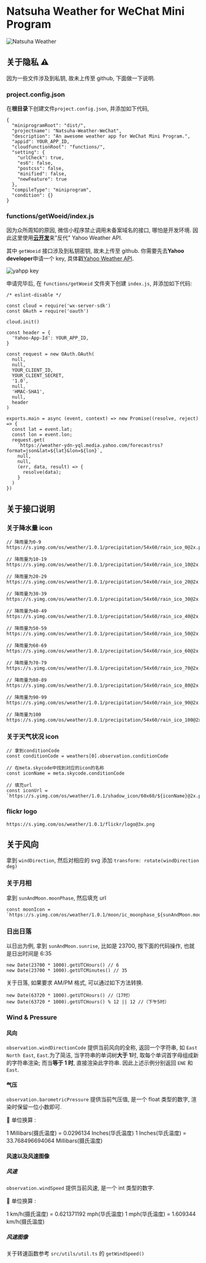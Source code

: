 # Natsuha Weather for WeChat Mini Program

![Natsuha Weather](https://yancey-assets.oss-cn-beijing.aliyuncs.com/natsuha_344.jpg)

## 关于隐私 ⚠️

因为一些文件涉及到私钥, 故未上传至 github, 下面做一下说明.

### project.config.json

在**根目录**下创建文件`project.config.json`, 并添加如下代码,

    {
      "miniprogramRoot": "dist/",
      "projectname": "Natsuha-Weather-WeChat",
      "description": "An awesome weather app for WeChat Mini Program.",
      "appid": YOUR_APP_ID,
      "cloudfunctionRoot": "functions/",
      "setting": {
        "urlCheck": true,
        "es6": false,
        "postcss": false,
        "minified": false,
        "newFeature": true
      },
      "compileType": "miniprogram",
      "condition": {}
    }

### functions/getWoeid/index.js

因为众所周知的原因, 微信小程序禁止调用未备案域名的接口, 哪怕是开发环境.
因此这里使用[**云开发**](https://developers.weixin.qq.com/miniprogram/dev/wxcloud/basis/getting-started.html)来"反代"
Yahoo Weather API.

其中 `getWoeid` 接口涉及到私钥密钥, 故未上传至 github. 你需要先去**Yahoo developer**申请一个 key, 具体戳[Yahoo Weather API](https://developer.yahoo.com/weather/).

![yahpp key](https://yancey-assets.oss-cn-beijing.aliyuncs.com/Jietu20190221-135157.jpg)

申请完毕后, 在 `functions/getWoeid` 文件夹下创建 `index.js`, 并添加如下代码:

    /* eslint-disable */

    const cloud = require('wx-server-sdk')
    const OAuth = require('oauth')

    cloud.init()

    const header = {
      'Yahoo-App-Id': YOUR_APP_ID,
    }

    const request = new OAuth.OAuth(
      null,
      null,
      YOUR_CLIENT_ID,
      YOUR_CLIENT_SECRET,
      '1.0',
      null,
      'HMAC-SHA1',
      null,
      header
    )

    exports.main = async (event, context) => new Promise((resolve, reject) => {
      const lat = event.lat;
      const lon = event.lon;
      request.get(
        `https://weather-ydn-yql.media.yahoo.com/forecastrss?format=json&lat=${lat}&lon=${lon}`,
        null,
        null,
        (err, data, result) => {
          resolve(data);
        }
      )
    })

## 关于接口说明

### 关于降水量 icon

    // 降雨量为0-9
    https://s.yimg.com/os/weather/1.0.1/precipitation/54x60/rain_ico_0@2x.png

    // 降雨量为10-19
    https://s.yimg.com/os/weather/1.0.1/precipitation/54x60/rain_ico_10@2x.png

    // 降雨量为20-29
    https://s.yimg.com/os/weather/1.0.1/precipitation/54x60/rain_ico_20@2x.png

    // 降雨量为30-39
    https://s.yimg.com/os/weather/1.0.1/precipitation/54x60/rain_ico_30@2x.png

    // 降雨量为40-49
    https://s.yimg.com/os/weather/1.0.1/precipitation/54x60/rain_ico_40@2x.png

    // 降雨量为50-59
    https://s.yimg.com/os/weather/1.0.1/precipitation/54x60/rain_ico_50@2x.png

    // 降雨量为60-69
    https://s.yimg.com/os/weather/1.0.1/precipitation/54x60/rain_ico_60@2x.png

    // 降雨量为70-79
    https://s.yimg.com/os/weather/1.0.1/precipitation/54x60/rain_ico_70@2x.png

    // 降雨量为80-89
    https://s.yimg.com/os/weather/1.0.1/precipitation/54x60/rain_ico_80@2x.png

    // 降雨量为90-99
    https://s.yimg.com/os/weather/1.0.1/precipitation/54x60/rain_ico_90@2x.png

    // 降雨量为100
    https://s.yimg.com/os/weather/1.0.1/precipitation/54x60/rain_ico_100@2x.png

### 关于天气状况 icon

    // 拿到conditionCode
    const conditionCode = weathers[0].observation.conditionCode

    // 在meta.skycode中找到对应的icon的名称
    const iconName = meta.skycode.conditionCode

    // 填充url
    const iconUrl = `https://s.yimg.com/os/weather/1.0.1/shadow_icon/60x60/${iconName}@2x.png`

### flickr logo

    https://s.yimg.com/os/weather/1.0.1/flickr/logo@3x.png

## 关于风向

拿到 `windDirection`, 然后对相应的 svg 添加 `transform: rotate(windDirection deg)`

### 关于月相

拿到 `sunAndMoon.moonPhase`, 然后填充 url

    const moonIcon = `https://s.yimg.com/os/weather/1.0.1/moon/ic_moonphase_${sunAndMoon.moonPhase}@3x.png`

### 日出日落

以日出为例, 拿到 `sunAndMoon.sunrise`, 比如是 23700, 按下面的代码操作, 也就是日出时间是 6:35

    new Date(23700 * 1000).getUTCHours() // 6
    new Date(23700 * 1000).getUTCMinutes() // 35

关于日落, 如果要求 AM/PM 格式, 可以通过如下方法转换.

    new Date(63720 * 1000).getUTCHours() //（17时）
    new Date(63720 * 1000).getUTCHours() % 12 || 12 //（下午5时）

### Wind & Pressure

#### 风向

`observation.windDirectionCode` 提供当前风向的全称, 返回一个字符串,
如 `East North East`, `East`.为了简洁, 当字符串的单词树**大于 1**时,
取每个单词首字母组成新的字符串渲染; 而当**等于 1 时**, 直接渲染此字符串.
因此上述示例分别返回 `ENE` 和 `East`.

#### 气压

`observation.barometricPressure` 提供当前气压值, 是一个 float 类型的数字, 渲染时保留一位小数即可.

🔁 单位换算 :

1 Millibars(摄氏温度) = 0.0296134 Inches(华氏温度)
1 Inches(华氏温度) = 33.768496694064 Millibars(摄氏温度)

#### 风速以及风速图像

##### 风速

`observation.windSpeed` 提供当前风速, 是一个 int 类型的数字.

🔁 单位换算 :

1 km/h(摄氏温度) = 0.621371192 mph(华氏温度)
1 mph(华氏温度) = 1.609344 km/h(摄氏温度)

##### 风速图像

关于转速函数参考 `src/utils/util.ts` 的 `getWindSpeed()`
